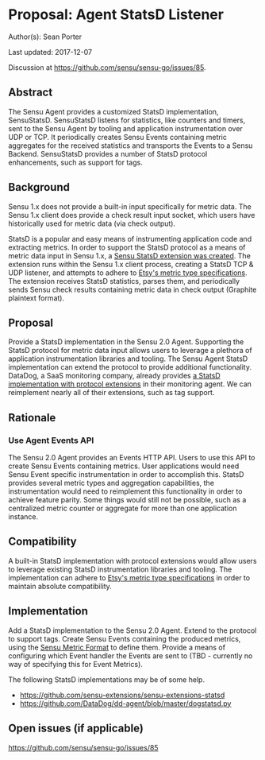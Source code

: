 # Proposal: Agent StatsD Listener

Author(s): Sean Porter

Last updated: 2017-12-07

Discussion at https://github.com/sensu/sensu-go/issues/85.

## Abstract

The Sensu Agent provides a customized StatsD implementation, SensuStatsD. SensuStatsD listens for statistics, like counters and timers, sent to the Sensu Agent by tooling and application instrumentation over UDP or TCP. It periodically creates Sensu Events containing metric aggregates for the received statistics and transports the Events to a Sensu Backend. SensuStatsD provides a number of StatsD protocol enhancements, such as support for tags.

## Background

Sensu 1.x does not provide a built-in input specifically for metric data. The Sensu 1.x client does provide a check result input socket, which users have historically used for metric data (via check output).

StatsD is a popular and easy means of instrumenting application code and extracting metrics. In order to support the StatsD protocol as a means of metric data input in Sensu 1.x, a [Sensu StatsD extension was created](https://github.com/sensu-extensions/sensu-extensions-statsd). The extension runs within the Sensu 1.x client process, creating a StatsD TCP & UDP listener, and attempts to adhere to [Etsy's metric type specifications](https://github.com/etsy/statsd/blob/master/docs/metric_types.md). The extension receives StatsD statistics, parses them, and periodically sends Sensu check results containing metric data in check output (Graphite plaintext format).

## Proposal

Provide a StatsD implementation in the Sensu 2.0 Agent. Supporting the StatsD protocol for metric data input allows users to leverage a plethora of application instrumentation libraries and tooling. The Sensu Agent StatsD implementation can extend the protocol to provide additional functionality. DataDog, a SaaS monitoring company, already provides [a StatsD implementation with protocol extensions](https://github.com/DataDog/dd-agent/blob/master/dogstatsd.py) in their monitoring agent. We can reimplement nearly all of their extensions, such as tag support.

## Rationale

### Use Agent Events API

The Sensu 2.0 Agent provides an Events HTTP API. Users to use this API to create Sensu Events containing metrics. User applications would need Sensu Event specific instrumentation in order to accomplish this. StatsD provides several metric types and aggregation capabilities, the instrumentation would need to reimplement this functionality in order to achieve feature parity. Some things would still not be possible, such as a centralized metric counter or aggregate for more than one application instance.

## Compatibility

A built-in StatsD implementation with protocol extensions would allow users to leverage existing StatsD instrumentation libraries and tooling. The implementation can adhere to [Etsy's metric type specifications](https://github.com/etsy/statsd/blob/master/docs/metric_types.md) in order to maintain absolute compatibility.

## Implementation

Add a StatsD implementation to the Sensu 2.0 Agent. Extend to the protocol to support tags. Create Sensu Events containing the produced metrics, using the [Sensu Metric Format](7-sensu-metric-format.md) to define them. Provide a means of configuring which Event handler the Events are sent to (TBD - currently no way of specifying this for Event Metrics).

The following StatsD implementations may be of some help.

- https://github.com/sensu-extensions/sensu-extensions-statsd
- https://github.com/DataDog/dd-agent/blob/master/dogstatsd.py

## Open issues (if applicable)

https://github.com/sensu/sensu-go/issues/85